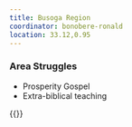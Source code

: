 ```yaml
---
title: Busoga Region
coordinator: bonobere-ronald
location: 33.12,0.95
---
```


### Area Struggles

 - Prosperity Gospel
 - Extra-biblical teaching

{{<map tiles-url="/map/uganda.pmtiles" marker-points="33.12,0.95">}}
